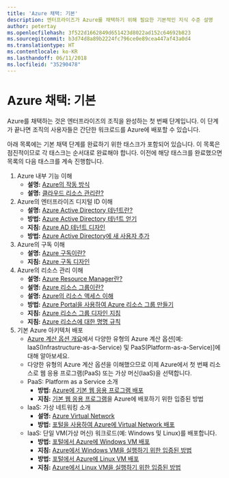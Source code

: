 ```yaml
---
title: 'Azure 채택: 기본'
description: 엔터프라이즈가 Azure를 채택하기 위해 필요한 기본적인 지식 수준 설명
author: petertay
ms.openlocfilehash: 3f522d1662849d651423d8022ad152c64692b823
ms.sourcegitcommit: b3d74d8a89b2224fc796ce0e89cea447af43a0d4
ms.translationtype: HT
ms.contentlocale: ko-KR
ms.lasthandoff: 06/11/2018
ms.locfileid: "35290478"
---
```

# <a name="adopting-azure-foundational"></a>Azure 채택: 기본

Azure를 채택하는 것은 엔터프라이즈의 조직을 완성하는 첫 번째 단계입니다. 이 단계가 끝나면 조직의 사용자들은 간단한 워크로드를 Azure에 배포할 수 있습니다.

아래 목록에는 기본 채택 단계를 완료하기 위한 태스크가 포함되어 있습니다. 이 목록은 점진적이므로 각 태스크는 순서대로 완료해야 합니다. 이전에 해당 태스크를 완료했으면 목록의 다음 태스크를 계속 진행합니다. 

1. Azure 내부 기능 이해
    - **설명:** [Azure의 작동 방식](azure-explainer.md)
    - **설명:** [ 클라우드 리소스 관리란?](governance-explainer.md)
2. Azure의 엔터프라이즈 디지털 ID 이해
    - **설명:** [Azure Active Directory 테넌트란?](tenant-explainer.md)
    - **방법:** [Azure Active Directory 테넌트 얻기](/azure/active-directory/develop/active-directory-howto-tenant?toc=/azure/architecture/cloud-adoption-guide/toc.json)
    - **지침:** [Azure AD 테넌트 디자인](tenant.md)
    - **방법:** [Azure Active Directory에 새 사용자 추가](/azure/active-directory/add-users-azure-active-directory?toc=/azure/architecture/cloud-adoption-guide/toc.json)    
3. Azure의 구독 이해
    - **설명:** [Azure 구독이란?](subscription-explainer.md)
    - **지침:** [Azure 구독 디자인](subscription.md)
4. Azure의 리소스 관리 이해 
    - **설명:** [Azure Resource Manager란?](resource-manager-explainer.md)
    - **설명:** [Azure 리소스 그룹이란?](resource-group-explainer.md)
    - **설명:** [Azure의 리소스 액세스 이해](/azure/active-directory/active-directory-understanding-resource-access?toc=/azure/architecture/cloud-adoption-guide/toc.json)
    - **방법:** [Azure Portal을 사용하여 Azure 리소스 그룹 만들기](/azure/azure-resource-manager/resource-group-portal?toc=/azure/architecture/cloud-adoption-guide/toc.json)
    - **지침:** [Azure 리소스 그룹 디자인 지침](resource-group.md)
    - **지침:** [Azure 리소스에 대한 명명 규칙](/azure/architecture/best-practices/naming-conventions?toc=/azure/architecture/cloud-adoption-guide/toc.json)
5. 기본 Azure 아키텍처 배포
    - [Azure 계산 옵션 개요](/azure/architecture/guide/technology-choices/compute-overview?toc=/azure/architecture/cloud-adoption-guide/toc.json)에서 다양한 유형의 Azure 계산 옵션[예: IaaS(Infrastructure-as-a-Service) 및 PaaS(Platform-as-a-Service)]에 대해 알아보세요.
    - 다양한 유형의 Azure 계산 옵션을 이해했으므로 이제 Azure에서 첫 번째 리소스로 웹 응용 프로그램(PaaS) 또는 가상 머신(IaaS)을 선택합니다.
    - PaaS: Platform as a Service 소개
        - **방법:** [Azure에 기본 웹 응용 프로그램 배포](/azure/app-service/app-service-web-overview?toc=/azure/architecture/cloud-adoption-guide/toc.json)
        - **지침:** [기본 웹 응용 프로그램](/azure/architecture/reference-architectures/app-service-web-app/basic-web-app?toc=/azure/architecture/cloud-adoption-guide/toc.json)을 Azure에 배포하기 위한 입증된 방법
    - IaaS: 가상 네트워킹 소개
        - **설명:** [Azure Virtual Network](/azure/virtual-network/virtual-networks-overview?toc=/azure/architecture/cloud-adoption-guide/toc.json)
        - **방법:** [포털을 사용하여 Azure에 Virtual Network 배포](/azure/virtual-network/virtual-networks-create-vnet-arm-pportal?toc=/azure/architecture/cloud-adoption-guide/toc.json)
    - IaaS: 단일 VM(가상 머신) 워크로드(예: Windows 및 Linux)를 배포합니다.
        - **방법:** [포털에서 Azure에 Windows VM 배포](/azure/virtual-machines/windows/quick-create-portal?toc=/azure/architecture/cloud-adoption-guide/toc.json)
        - **지침:** [Azure에서 Windows VM을 실행하기 위한 입증된 방법](/azure/architecture/reference-architectures/virtual-machines-windows/single-vm?toc=/azure/architecture/cloud-adoption-guide/toc.json)
        - **방법:** [포털에서 Azure에 Linux VM 배포](/azure/virtual-machines/linux/quick-create-portal?toc=/azure/architecture/cloud-adoption-guide/toc.json)
        - **지침:** [Azure에서 Linux VM을 실행하기 위한 입증된 방법](/azure/architecture/reference-architectures/virtual-machines-linux/single-vm?toc=/azure/architecture/cloud-adoption-guide/toc.json)
